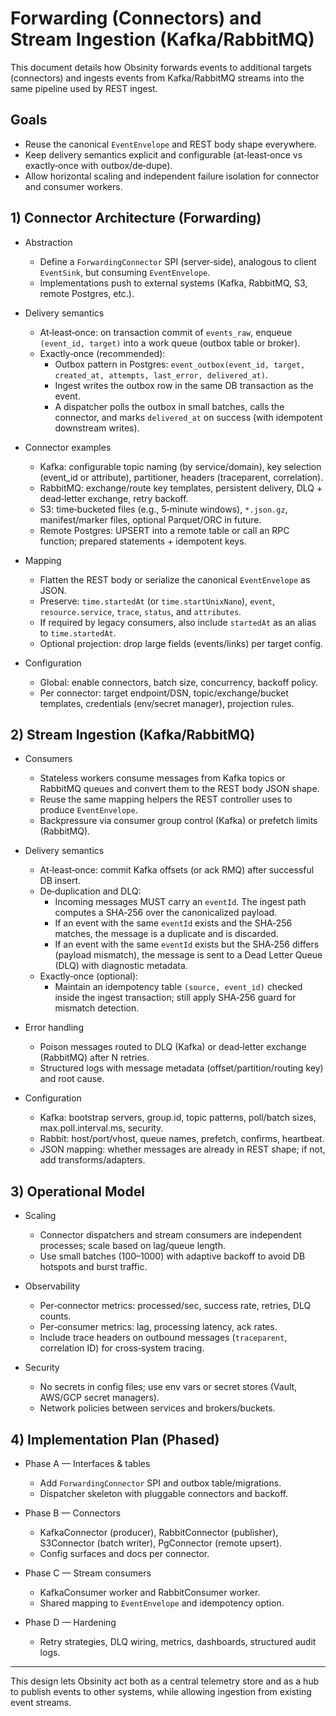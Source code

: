 # Forwarding (Connectors) and Stream Ingestion (Kafka/RabbitMQ)

This document details how Obsinity forwards events to additional targets (connectors) and ingests events from Kafka/RabbitMQ streams into the same pipeline used by REST ingest.

## Goals
- Reuse the canonical `EventEnvelope` and REST body shape everywhere.
- Keep delivery semantics explicit and configurable (at‑least‑once vs exactly‑once with outbox/de‑dupe).
- Allow horizontal scaling and independent failure isolation for connector and consumer workers.

## 1) Connector Architecture (Forwarding)

- Abstraction
  - Define a `ForwardingConnector` SPI (server‑side), analogous to client `EventSink`, but consuming `EventEnvelope`.
  - Implementations push to external systems (Kafka, RabbitMQ, S3, remote Postgres, etc.).

- Delivery semantics
  - At‑least‑once: on transaction commit of `events_raw`, enqueue `(event_id, target)` into a work queue (outbox table or broker).
  - Exactly‑once (recommended):
    - Outbox pattern in Postgres: `event_outbox(event_id, target, created_at, attempts, last_error, delivered_at)`.
    - Ingest writes the outbox row in the same DB transaction as the event.
    - A dispatcher polls the outbox in small batches, calls the connector, and marks `delivered_at` on success (with idempotent downstream writes).

- Connector examples
  - Kafka: configurable topic naming (by service/domain), key selection (event_id or attribute), partitioner, headers (traceparent, correlation).
  - RabbitMQ: exchange/route key templates, persistent delivery, DLQ + dead‑letter exchange, retry backoff.
  - S3: time‑bucketed files (e.g., 5‑minute windows), `*.json.gz`, manifest/marker files, optional Parquet/ORC in future.
  - Remote Postgres: UPSERT into a remote table or call an RPC function; prepared statements + idempotent keys.

- Mapping
  - Flatten the REST body or serialize the canonical `EventEnvelope` as JSON.
  - Preserve: `time.startedAt` (or `time.startUnixNano`), `event`, `resource.service`, `trace`, `status`, and `attributes`.
  - If required by legacy consumers, also include `startedAt` as an alias to `time.startedAt`.
  - Optional projection: drop large fields (events/links) per target config.

- Configuration
  - Global: enable connectors, batch size, concurrency, backoff policy.
  - Per connector: target endpoint/DSN, topic/exchange/bucket templates, credentials (env/secret manager), projection rules.

## 2) Stream Ingestion (Kafka/RabbitMQ)

- Consumers
  - Stateless workers consume messages from Kafka topics or RabbitMQ queues and convert them to the REST body JSON shape.
  - Reuse the same mapping helpers the REST controller uses to produce `EventEnvelope`.
  - Backpressure via consumer group control (Kafka) or prefetch limits (RabbitMQ).

- Delivery semantics
  - At‑least‑once: commit Kafka offsets (or ack RMQ) after successful DB insert.
  - De‑duplication and DLQ:
    - Incoming messages MUST carry an `eventId`. The ingest path computes a SHA‑256 over the canonicalized payload.
    - If an event with the same `eventId` exists and the SHA‑256 matches, the message is a duplicate and is discarded.
    - If an event with the same `eventId` exists but the SHA‑256 differs (payload mismatch), the message is sent to a Dead Letter Queue (DLQ) with diagnostic metadata.
  - Exactly‑once (optional):
    - Maintain an idempotency table `(source, event_id)` checked inside the ingest transaction; still apply SHA‑256 guard for mismatch detection.

- Error handling
  - Poison messages routed to DLQ (Kafka) or dead‑letter exchange (RabbitMQ) after N retries.
  - Structured logs with message metadata (offset/partition/routing key) and root cause.

- Configuration
  - Kafka: bootstrap servers, group.id, topic patterns, poll/batch sizes, max.poll.interval.ms, security.
  - Rabbit: host/port/vhost, queue names, prefetch, confirms, heartbeat.
  - JSON mapping: whether messages are already in REST shape; if not, add transforms/adapters.

## 3) Operational Model

- Scaling
  - Connector dispatchers and stream consumers are independent processes; scale based on lag/queue length.
  - Use small batches (100–1000) with adaptive backoff to avoid DB hotspots and burst traffic.

- Observability
  - Per‑connector metrics: processed/sec, success rate, retries, DLQ counts.
  - Per‑consumer metrics: lag, processing latency, ack rates.
  - Include trace headers on outbound messages (`traceparent`, correlation ID) for cross‑system tracing.

- Security
  - No secrets in config files; use env vars or secret stores (Vault, AWS/GCP secret managers).
  - Network policies between services and brokers/buckets.

## 4) Implementation Plan (Phased)

- Phase A — Interfaces & tables
  - Add `ForwardingConnector` SPI and outbox table/migrations.
  - Dispatcher skeleton with pluggable connectors and backoff.

- Phase B — Connectors
  - KafkaConnector (producer), RabbitConnector (publisher), S3Connector (batch writer), PgConnector (remote upsert).
  - Config surfaces and docs per connector.

- Phase C — Stream consumers
  - KafkaConsumer worker and RabbitConsumer worker.
  - Shared mapping to `EventEnvelope` and idempotency option.

- Phase D — Hardening
  - Retry strategies, DLQ wiring, metrics, dashboards, structured audit logs.

---
This design lets Obsinity act both as a central telemetry store and as a hub to publish events to other systems, while allowing ingestion from existing event streams.
